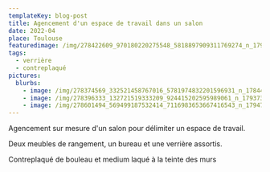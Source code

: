 ```yaml
---
templateKey: blog-post
title: Agencement d'un espace de travail dans un salon
date: 2022-04
place: Toulouse
featuredimage: /img/278422609_970180220275548_5818897909311769274_n_17942019574945800.webp
tags:
  - verrière
  - contreplaqué
pictures:
  blurbs:
    - image: /img/278374569_332521458767016_5781974832201596931_n_17844082715766100.webp
    - image: /img/278396333_132721519333209_924415202595989061_n_17937358681915602.webp
    - image: /img/278601494_569499187532414_7116983653667416543_n_17947336711891962.webp
---
```

Agencement sur mesure d'un salon pour délimiter un espace de travail.

Deux meubles de rangement, un bureau et une verrière assortis.

Contreplaqué de bouleau et medium laqué à la teinte des murs